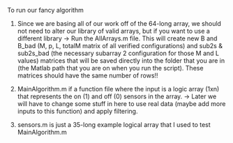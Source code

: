 To run our fancy algorithm
  1. Since we are basing all of our work off of the 64-long array, we should not need to alter our library of valid arrays, but if you want to use a different library
    -> Run the AllArrays.m file. This will create new B and B_bad (M, p, L, totalM matrix of all verified configurations) and sub2s & sub2s_bad (the necessary subarray       2 configuration for those M and L values) matrices that will be saved directly into the folder that you are in (the Matlab path           that you are on when you run the script). These matrices should have the same number of rows!!
    
  2. MainAlgorithm.m if a function file where the input is a logic array (1xn) that represents the on (1) and off (0) sensors in the array. 
    -> Later we will have to change some stuff in here to use real data (maybe add more inputs to this function) and apply filtering. 
    
  3. sensors.m is just a 35-long example logical array that I used to test MainAlgorithm.m  
